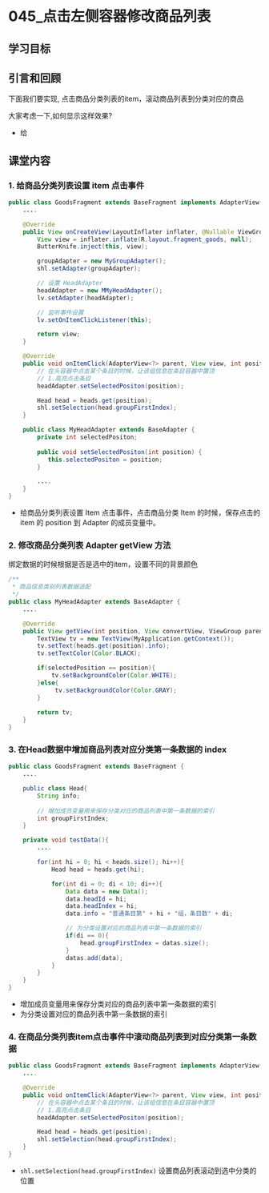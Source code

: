 # 045_点击左侧容器修改商品列表
## 学习目标


## 引言和回顾
下面我们要实现, 点击商品分类列表的item，滚动商品列表到分类对应的商品

大家考虑一下,如何显示这样效果?

- 给

## 课堂内容
### 1. 给商品分类列表设置 item 点击事件
```java
public class GoodsFragment extends BaseFragment implements AdapterView.OnItemClickListener {
    ....

    @Override
    public View onCreateView(LayoutInflater inflater, @Nullable ViewGroup container, @Nullable Bundle savedInstanceState) {
        View view = inflater.inflate(R.layout.fragment_goods, null);
        ButterKnife.inject(this, view);

        groupAdapter = new MyGroupAdapter();
        shl.setAdapter(groupAdapter);

        // 设置 HeadAdapter
        headAdapter = new MMyHeadAdapter();
        lv.setAdapter(headAdapter);

        // 监听事件设置
        lv.setOnItemClickListener(this);

        return view;
    }

    @Override
    public void onItemClick(AdapterView<?> parent, View view, int position, long id) {
        // 在头容器中点击某个条目的时候，让该组信息在条目容器中置顶
        // 1.高亮点击条目
        headAdapter.setSelectedPositon(position);

        Head head = heads.get(position);
        shl.setSelection(head.groupFirstIndex);
    }

    public class MyHeadAdapter extends BaseAdapter {
        private int selectedPositon;
    
        public void setSelectedPositon(int position) {
           this.selectedPositon = position;
        }

        ....
    }
}
```

- 给商品分类列表设置 Item 点击事件，点击商品分类 Item 的时候，保存点击的 item 的 position 到 Adapter 的成员变量中。

### 2. 修改商品分类列表 Adapter getView 方法
绑定数据的时候根据是否是选中的item，设置不同的背景颜色
```java
/**
 * 商品信息类别列表数据适配
 */
public class MyHeadAdapter extends BaseAdapter {
    ....

    @Override
    public View getView(int position, View convertView, ViewGroup parent) {
        TextView tv = new TextView(MyApplication.getContext());
        tv.setText(heads.get(position).info);
        tv.setTextColor(Color.BLACK);

        if(selectedPosition == position){
            tv.setBackgroundColor(Color.WHITE);
        }else{
             tv.setBackgroundColor(Color.GRAY);
        }
       
        return tv;
    }
}
```

### 3. 在Head数据中增加商品列表对应分类第一条数据的 index
```java
public class GoodsFragment extends BaseFragment {
    ....

    public class Head{
        String info;
        
        // 增加成员变量用来保存分类对应的商品列表中第一条数据的索引
        int groupFirstIndex;
    }

    private void testData(){
        ....

        for(int hi = 0; hi < heads.size(); hi++){
            Head head = heads.get(hi);

            for(int di = 0; di < 10; di++){
                Data data = new Data();
                data.headId = hi;
                data.headIndex = hi;
                data.info = "普通条目第" + hi + "组，条目数" + di;

                // 为分类设置对应的商品列表中第一条数据的索引
                if(di == 0){
                    head.groupFirstIndex = datas.size();
                }
                datas.add(data);
            }
        }
    }
}
```

- 增加成员变量用来保存分类对应的商品列表中第一条数据的索引
- 为分类设置对应的商品列表中第一条数据的索引

### 4. 在商品分类列表item点击事件中滚动商品列表到对应分类第一条数据
```java
public class GoodsFragment extends BaseFragment implements AdapterView.OnItemClickListener {
    ....

    @Override
    public void onItemClick(AdapterView<?> parent, View view, int position, long id) {
        // 在头容器中点击某个条目的时候，让该组信息在条目容器中置顶
        // 1.高亮点击条目
        headAdapter.setSelectedPositon(position);

        Head head = heads.get(position);
        shl.setSelection(head.groupFirstIndex);
    }
}
```

- `shl.setSelection(head.groupFirstIndex)` 设置商品列表滚动到选中分类的位置
